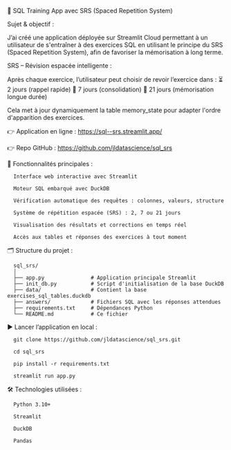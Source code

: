 🧠 SQL Training App avec SRS (Spaced Repetition System)


Sujet & objectif :

J’ai créé une application déployée sur Streamlit Cloud permettant à un utilisateur de s'entraîner à des exercices SQL en utilisant le principe du SRS (Spaced Repetition System), afin de favoriser la mémorisation à long terme.




SRS – Révision espacée intelligente :

Après chaque exercice, l’utilisateur peut choisir de revoir l’exercice dans :
      ⏳ 2 jours (rappel rapide)
      📆 7 jours (consolidation)
      🧠 21 jours (mémorisation longue durée)

Cela met à jour dynamiquement la table memory_state pour adapter l'ordre d'apparition des exercices.




👉 Application en ligne : https://sql--srs.streamlit.app/

👉 Repo GitHub : https://github.com/jldatascience/sql_srs




🚀 Fonctionnalités principales :

      Interface web interactive avec Streamlit
      
      Moteur SQL embarqué avec DuckDB
      
      Vérification automatique des requêtes : colonnes, valeurs, structure
      
      Système de répétition espacée (SRS) : 2, 7 ou 21 jours
      
      Visualisation des résultats et corrections en temps réel
      
      Accès aux tables et réponses des exercices à tout moment



🗂️ Structure du projet :

      sql_srs/
      │
      ├── app.py               # Application principale Streamlit
      ├── init_db.py           # Script d'initialisation de la base DuckDB
      ├── data/                # Contient la base exercises_sql_tables.duckdb
      ├── answers/             # Fichiers SQL avec les réponses attendues
      ├── requirements.txt     # Dépendances Python
      └── README.md            # Ce fichier



▶️ Lancer l’application en local :

      git clone https://github.com/jldatascience/sql_srs.git
      
      cd sql_srs
      
      pip install -r requirements.txt
      
      streamlit run app.py



🛠️ Technologies utilisées :

      Python 3.10+
      
      Streamlit
      
      DuckDB
      
      Pandas
